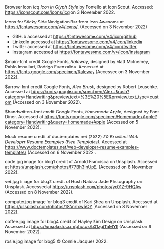 Browser Icon *Icq Icon in Glyph Style* by Fontello at Icon Scout. Accessed: https://iconscout.com/icons/icq on 3 November 2022.



Icons for Sticky Side Navigation Bar from Icon Awesome at https://fontawesome.com/v4/icons/. (Accessed on 3 November 2022)
- GitHub accessed at https://fontawesome.com/v4/icon/github
- LinkedIn accessed at https://fontawesome.com/v4/icon/linkedin
- Twitter accessed at https://fontawesome.com/v4/icon/twitter
- Instagram accessed at https://fontawesome.com/v4/icon/instagram


$main-font credit Google Fonts, *Raleway*, designed by Matt McInerney, Pablo Impallari, Rodrigo Fuenzalida. Accessed at https://fonts.google.com/specimen/Raleway (Accessed on 3 November 2022).

$arrow-font credit Google Fonts, *Alex Brush*, designed by Robert Leuschke. Accessed at https://fonts.google.com/specimen/Alex+Brush?category=Handwriting&preview.text=%3E%20%5E&preview.text_type=custom (Accessed on 3 November 2022).

$handwritten-font credit Google Fonts, *Homemade Apple*, designed by Font Diner. Accessed at https://fonts.google.com/specimen/Homemade+Apple?category=Handwriting&query=Homemade+Apple (Accessed on 5 November 2022).

Mock resume credit of doctemplates.net (2022) *20 Excellent Web Developer Resume Examples (Free Templates)*. Accessed at https://www.doctemplates.net/web-developer-resume-examples-templates/ (Accessed on 6 November 2022).

code.jpg image for blog1 credit of Arnold Francisca on Unsplash. Accessed at https://unsplash.com/photos/f77Bh3inUpE. (Accessed on 8 November 2022).

vet.jpg image for blog2 credit of Hush Naidoo Jade Photography on Unsplash. Accessed at https://unsplash.com/photos/yo01Z-9HQAw (Accessed on 8 November 2022).

computer.jpg image for blog3 credit of Kari Shea on Unsplash. Accessed at https://unsplash.com/photos/1SAnrIxw5OY (Accessed on 8 November 2022).

coffee.jpg image for blog4 credit of 
Hayley Kim Design on Unsplash.
Accessed at https://unsplash.com/photos/b01zgiTaMYE (Accessed on 8 November 2022).

rosie.jpg image for blog5 © Connie Jacques 2022.